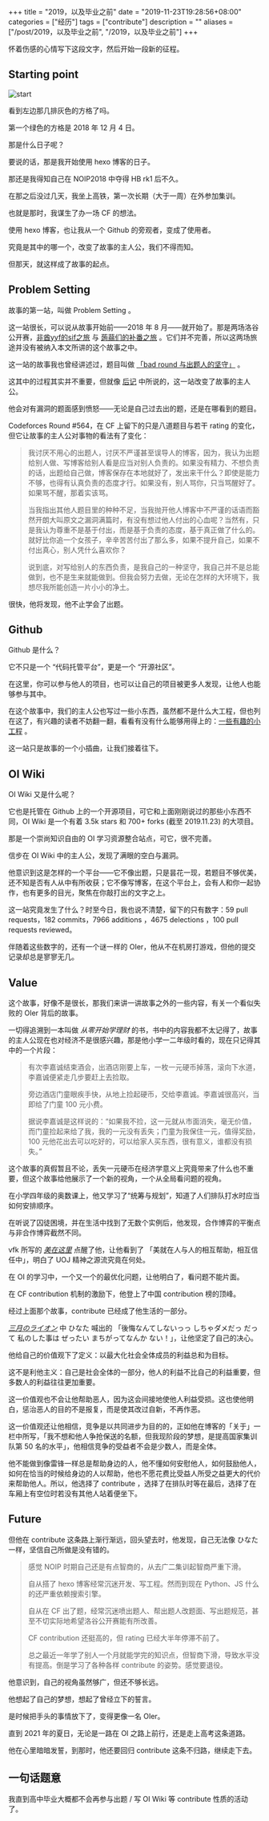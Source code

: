 +++
title = "2019，以及毕业之前"
date = "2019-11-23T19:28:56+08:00"
categories = ["经历"]
tags = ["contribute"]
description = ""
aliases = ["/post/2019，以及毕业之前", "/2019，以及毕业之前"]
+++


怀着伤感的心情写下这段文字，然后开始一段新的征程。

<!--more-->

## Starting point

![start](/post_img/2019，以及毕业之前/start.png)

看到左边那几排灰色的方格了吗。

第一个绿色的方格是 2018 年 12 月 4 日。

那是什么日子呢？

要说的话，那是我开始使用 hexo 博客的日子。

那还是我得知自己在 NOIP2018 中夺得 HB rk1 后不久。

在那之后没过几天，我坐上高铁，第一次长期（大于一周）在外参加集训。

也就是那时，我谋生了办一场 CF 的想法。

使用 hexo 博客，也让我从一个 Github 的旁观者，变成了使用者。

究竟是其中的哪一个，改变了故事的主人公，我们不得而知。

但那天，就这样成了故事的起点。

## Problem Setting

故事的第一站，叫做 Problem Setting 。

这一站很长，可以说从故事开始前——2018 年 8 月——就开始了。那是两场洛谷公开赛，[非酋yyf的sif之旅](https://www.luogu.org/contest/9600) 与 [蒟蒻们的补番之旅](https://www.luogu.org/contest/12010) 。它们并不完善，所以这两场旅途并没有被纳入本文所讲的这个故事之中。

这一站的故事我也曾经讲述过，题目叫做 [「bad round 与出题人的坚守」](/bad-round-与出题人的坚守/) 。

这其中的过程其实并不重要，但就像 [后记](/bad-round-与出题人的坚守/#后记) 中所说的，这一站改变了故事的主人公。

他会对有漏洞的题面感到愤怒——无论是自己过去出的题，还是在哪看到的题目。

Codeforces Round #564，在 CF 上留下的只是八道题目与若干 rating 的变化，但它让故事的主人公对事物的看法有了变化：

> 我讨厌不用心的出题人，讨厌不严谨甚至误导人的博客，因为，我认为出题给别人做、写博客给别人看是应当对别人负责的。如果没有精力、不想负责的话，出题给自己做，博客保存在本地就好了，发出来干什么？即使是能力不够，也得有认真负责的态度才行。如果没有，别人骂你，只当骂醒好了。如果骂不醒，那着实该骂。
> 
> 当我指出其他人题目里的种种不足，当我抛开他人博客中不严谨的话语而豁然开朗大叫原文之漏洞满篇时，有没有想过他人付出的心血呢？当然有，只是我认为尊重不是基于付出，而是基于负责的态度，基于真正做了什么的。就好比你追一个女孩子，辛辛苦苦付出了那么多，如果不提升自己，如果不付出真心，别人凭什么喜欢你？
> 
> 说到底，对写给别人的东西负责，是我自己的一种坚守，我自己并不是总能做到，也不是生来就能做到。但我会努力去做，无论在怎样的大环境下，我想尽我所能创造一片小小的净土。

很快，他将发现，他不止学会了出题。

## Github

Github 是什么？

它不只是一个 “代码托管平台”，更是一个 “开源社区”。

在这里，你可以参与他人的项目，也可以让自己的项目被更多人发现，让他人也能够参与其中。

在这个故事中，我们的主人公也写过一些小东西，虽然都不是什么大工程，但也列在这了，有兴趣的读者不妨翻一翻，看看有没有什么能够用得上的：[一些有趣的小工程](/一些有趣的小工程/) 。

这一站只是故事的一个小插曲，让我们接着往下。

## OI Wiki

OI Wiki 又是什么呢？

它也是托管在 Github 上的一个开源项目，可它和上面刚刚说过的那些小东西不同，OI Wiki 是一个有着 3.5k stars 和 700+ forks (截至 2019.11.23) 的大项目。

那是一个崇尚知识自由的 OI 学习资源整合站点，可它，很不完善。

信步在 OI Wiki 中的主人公，发现了满眼的空白与漏洞。

他意识到这是怎样的一个平台——它不像出题，只是昙花一现，若题目不够优美，还不知是否有人从中有所收获；它不像写博客，在这个平台上，会有人和你一起协作，也有更多的目光，聚焦在你敲打出的文字之上。

这一站究竟发生了什么？时至今日，我也说不清楚，留下的只有数字：59 pull requests，182 commits，7966 additions ，4675 delections ，100 pull requests reviewed。

伴随着这些数字的，还有一个谜一样的 OIer，他从不在机房打游戏，但他的提交记录却总是寥寥无几。

## Value

这个故事，好像不是很长，那我们来讲一讲故事之外的一些内容，有关一个看似失败的 OIer 背后的故事。

一切得追溯到一本叫做 <em>从零开始学理财</em> 的书，书中的内容我都不太记得了，故事的主人公现在也对经济不是很感兴趣，那是他小学一二年级时看的，现在只记得其中的一个片段：

> 有次李嘉诚结束酒会，出酒店刚要上车，一枚一元硬币掉落，滚向下水道，李嘉诚便紧走几步要赶上去捡取。
> 
> 旁边酒店门童眼疾手快，从地上捡起硬币，交给李嘉诚。李嘉诚很高兴，当即给了门童 100 元小费。
> 
> 据说李嘉诚是这样说的：“如果我不捡，这一元就从市面消失，毫无价值，而门童捡起来给了我，我的一元没有丢失；门童为我保住一元，值得奖励，100 元他花出去可以吃好的，可以给家人买东西，很有意义，谁都没有损失。”

这个故事的真假暂且不论，丢失一元硬币在经济学意义上究竟带来了什么也不重要，但这个故事给他展示了一个新的视角，一个从全局看问题的视角。

在小学四年级的奥数课上，他又学习了“统筹与规划”，知道了人们排队打水时应当如何安排顺序。

在听说了囚徒困境，并在生活中找到了无数个实例后，他发现，合作博弈的平衡点与非合作博弈截然不同。

vfk 所写的 [<em>美在这里</em>](http://vfleaking.blog.163.com/blog/static/17480763420111114111737542/) 点醒了他，让他看到了 「美就在人与人的相互帮助，相互信任中」，明白了 UOJ 精神之源流究竟在何处。

在 OI 的学习中，一个又一个的最优化问题，让他明白了，看问题不能片面。

在 CF contribution 机制的激励下，他登上了中国 contribution 榜的顶峰。

经过上面那个故事，contribute 已经成了他生活的一部分。

[<em>三月のライオン</em>](https://www.bilibili.com/bangumi/media/md5523/) 中 ひなた 喊出的 「後悔なんてしないっっ しちゃダメだっ だって 私のした事は ぜったい まちがってなんか ない！」，让他坚定了自己的决心。

他给自己的价值观下了定义：以最大化社会全体成员的利益总和为目标。

这不是利他主义：自己是社会全体的一部分，他人的利益不比自己的利益重要，但多数人的利益往往更加重要。

这一价值观也不会让他帮助恶人，因为这会间接地使他人利益受损。这也使他明白，惩治恶人的目的不是报复，而是使其改过自新，不再作恶。

这一价值观还让他相信，竞争是以共同进步为目的的，正如他在博客的「关于」一栏中所写，「我不想和他人争抢保送的名额，但我现阶段的梦想，是提高国家集训队第 50 名的水平」，他相信竞争的受益者不会是少数人，而是全体。

他不能做到像雷锋一样总是帮助身边的人，他不懂如何安慰他人，如何鼓励他人，如何在恰当的时候给身边的人以帮助，他也不愿花费比受益人所受之益更大的代价来帮助他人。所以，他选择了 contribute ，选择了在排队时等在最后，选择了在车厢上有空位时若没有其他人站着便坐下。

## Future

但他在 contribute 这条路上渐行渐远，回头望去时，他发现，自己无法像 ひなた 一样，坚信自己所做是没有错的。

> 感觉 NOIP 时期自己还是有点智商的，从去广二集训起智商严重下滑。
>
> 自从搭了 hexo 博客经常沉迷开发、写工程。然而到现在 Python、JS 什么的还严重依赖搜索引擎。
>
> 自从在 CF 出了题，经常沉迷喷出题人、帮出题人改题面、写出题规范，甚至不切实际地希望洛谷公开赛能有所改善。
>
> CF contribution 还挺高的，但 rating 已经大半年停滞不前了。
>
> 总之最近一年学了别人一个月就能学完的知识点，但智商下滑，导致水平没有提高。倒是学习了各种各样 contribute 的姿势。感觉要退役。

他意识到，自己的视角虽然够广，但还不够长远。

他想起了自己的梦想，想起了曾经立下的誓言。

是时候把手头的事情放下了，变得更像一名 OIer。

直到 2021 年的夏日，无论是一路在 OI 之路上前行，还是走上高考这条道路。

他在心里暗暗发誓，到那时，他还要回归 contribute 这条不归路，继续走下去。

## 一句话题意

我直到高中毕业大概都不会再参与出题 / 写 OI Wiki 等 contribute 性质的活动了。